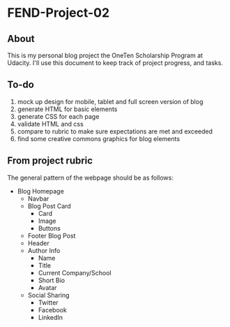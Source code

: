 # FEND-Project-02
## About
This is my personal blog project the OneTen Scholarship Program at Udacity. I'll use this document to keep track of project progress, and tasks.

## To-do
1. mock up design for mobile, tablet and full screen version of blog
2. generate HTML for basic elements
3. generate CSS for each page
4. validate HTML and css
5. compare to rubric to make sure expectations are met and exceeded 
6. find some creative commons graphics for blog elements

## From project rubric

The general pattern of the webpage should be as follows:

- Blog Homepage
    - Navbar
    - Blog Post Card
        - Card
        - Image
        - Buttons
    - Footer
Blog Post
    - Header
    - Author Info
        - Name
        - Title
        - Current Company/School
        - Short Bio
        - Avatar
    - Social Sharing
        - Twitter
        - Facebook
        - LinkedIn